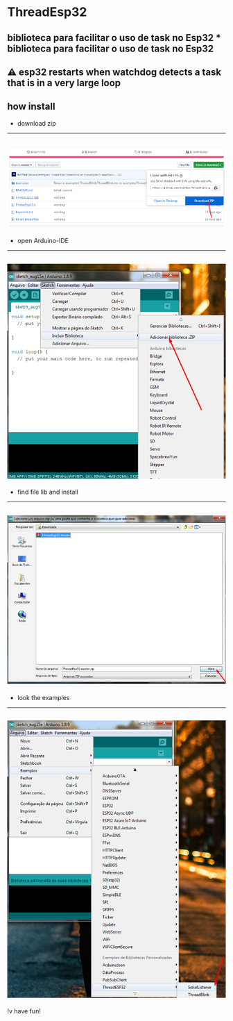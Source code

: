 # ThreadEsp32
biblioteca para facilitar o uso de task no Esp32	* biblioteca para facilitar o uso de task no Esp32
------
:warning: esp32 restarts when watchdog detects a task that is in a very large loop
------
## how install 
- download zip 
------
![](https://github.com/Xx220xX/Xx220xX.github.io/blob/master/IMAGENS/THREADESP32/pas1.png?raw=true)
------
- open Arduino-IDE
------
![](https://github.com/Xx220xX/Xx220xX.github.io/blob/master/IMAGENS/THREADESP32/pass2.png?raw=true)
------
- find file lib and install
------
![](https://github.com/Xx220xX/Xx220xX.github.io/blob/master/IMAGENS/THREADESP32/pass3.png?raw=true)
------
- look the examples 
------
![](https://github.com/Xx220xX/Xx220xX.github.io/blob/master/IMAGENS/THREADESP32/pass4.png?raw=true)
------
!v have fun!
